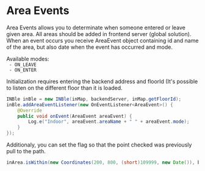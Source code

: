 # __Area Events__

Area Events allows you to determinate when someone entered or leave given area. 
All areas should be added in frontend server (global solution). 
When an event occurs you receive AreaEvent object containing id and name of the area, but also date when the event has occurred and mode.

Available modes: <br>
` - ON_LEAVE`<br>
` - ON_ENTER`

Initialization requires entering the backend address and floorId (It's possible to listen on the different floor than it is loaded.


```java
INBle inBle = new INBle(inMap, backendServer, inMap.getFloorId);
inBle.addAreaEventListener(new OnEventListener<AreaEvent>() {
    @Override
    public void onEvent(AreaEvent areaEvent) {
        Log.e("Indoor", areaEvent.areaName + " " + areaEvent.mode);
    }
});
```

Additionaly, you can set the flag so that the point checked was previously pull to the path.

```java
inArea.isWithin(new Coordinates(200, 800, (short)109999, new Date()), bool -> Log.i("Indoor", "Is within: " + bool));
```